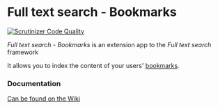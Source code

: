# Full text search - Bookmarks

[![Scrutinizer Code Quality](https://scrutinizer-ci.com/g/nextcloud/bookmarks_fulltextsearch/badges/quality-score.png?b=master)](https://scrutinizer-ci.com/g/nextcloud/bookmarks_fulltextsearch/?branch=master)

_Full text search - Bookmarks_ is an extension app to the _Full text search_ framework

It allows you to index the content of your users' [bookmarks](https://github.com/nextcloud/bookmarks).



### Documentation

[Can be found on the Wiki](https://github.com/nextcloud/bookmarks_fulltextsearch/wiki)

